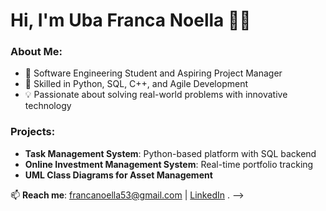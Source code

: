 # Hi, I'm Uba Franca Noella 👩‍💻

### About Me:
- 🌱 Software Engineering Student and Aspiring Project Manager
- 🔧 Skilled in Python, SQL, C++, and Agile Development
- 💡 Passionate about solving real-world problems with innovative technology

### Projects:
- **Task Management System**: Python-based platform with SQL backend
- **Online Investment Management System**: Real-time portfolio tracking
- **UML Class Diagrams for Asset Management**

📫 **Reach me**: francanoella53@gmail.com | [LinkedIn](https://www.linkedin.com/in/franca-uba-7aa6b226a/details/experience/)
.
-->
